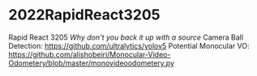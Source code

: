 # 2022RapidReact3205
Rapid React 3205
*Why don't you back it up with a source*
Camera Ball Detection: https://github.com/ultralytics/yolov5
Potential Monocular VO: https://github.com/alishobeiri/Monocular-Video-Odometery/blob/master/monovideoodometery.py

